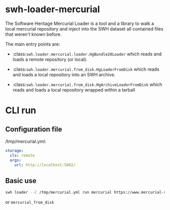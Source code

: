 swh-loader-mercurial
=========================

The Software Heritage Mercurial Loader is a tool and a library to walk a local mercurial
repository and inject into the SWH dataset all contained files that weren't known
before.

The main entry points are:
- :class:`swh.loader.mercurial.loader.HgBundle20Loader` which reads and loads a remote
  repository (or local).

- :class:`swh.loader.mercurial.from_disk.HgLoaderFromDisk` which reads and loads a local
  repository into an SWH archive.

- :class:`swh.loader.mercurial.from_disk.HgArchiveLoaderFromDisk` which reads and loads
  a local repository wrapped within a tarball

# CLI run

## Configuration file

/tmp/mercurial.yml:
``` YAML
storage:
  cls: remote
  args:
    url: http://localhost:5002/
```

## Basic use

``` bash
swh loader --C /tmp/mercurial.yml run mercurial https://www.mercurial-scm.org/repo/hello
```
or `mercurial_from_disk`

